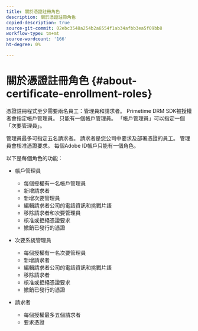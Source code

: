 ```yaml
---
title: 關於憑證註冊角色
description: 關於憑證註冊角色
copied-description: true
source-git-commit: 02ebc3548a254b2a6554f1ab34afbb3ea5f09bb8
workflow-type: tm+mt
source-wordcount: '166'
ht-degree: 0%

---
```


# 關於憑證註冊角色 {#about-certificate-enrollment-roles}

憑證註冊程式至少需要兩名員工：管理員和請求者。 Primetime DRM SDK被授權者會指定帳戶管理員。 只能有一個帳戶管理員。 「帳戶管理員」可以指定一個「次要管理員」。

管理員最多可指定五名請求者。 請求者是您公司中要求及部署憑證的員工。 管理員會核准憑證要求。 每個Adobe ID帳戶只能有一個角色。

以下是每個角色的功能：

* 帳戶管理員

   * 每個授權有一名帳戶管理員
   * 新增請求者
   * 新增次要管理員
   * 編輯請求者公司的電話資訊和挑戰片語
   * 移除請求者和次要管理員
   * 核准或拒絕憑證要求
   * 撤銷已發行的憑證

* 次要系統管理員

   * 每個授權有一名次要管理員
   * 新增請求者
   * 編輯請求者公司的電話資訊和挑戰片語
   * 移除請求者
   * 核准或拒絕憑證要求
   * 撤銷已發行的憑證

* 請求者

   * 每個授權最多五個請求者
   * 要求憑證
